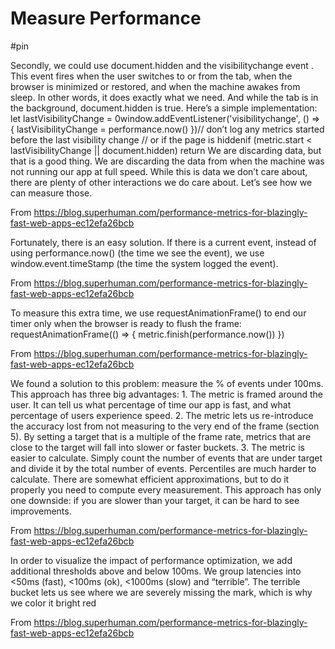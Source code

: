 # Measure Performance

#pin

Secondly, we could use document.hidden and the visibilitychange event . This event fires when the user switches to or from the tab, when the browser is minimized or restored, and when the machine awakes from sleep. In other words, it does exactly what we need. And while the tab is in the background, document.hidden is true.
Here’s a simple implementation:
let lastVisibilityChange = 0window.addEventListener('visibilitychange', () => {
lastVisibilityChange = performance.now()
})// don’t log any metrics started before the last visibility change
// or if the page is hiddenif (metric.start < lastVisibilityChange || document.hidden) return
We are discarding data, but that is a good thing. We are discarding the data from when the machine was not running our app at full speed.
While this is data we don’t care about, there are plenty of other interactions we do care about. Let’s see how we can measure those.

From <https://blog.superhuman.com/performance-metrics-for-blazingly-fast-web-apps-ec12efa26bcb> 


Fortunately, there is an easy solution. If there is a current event, instead of using performance.now() (the time we see the event), we use window.event.timeStamp (the time the system logged the event).

From <https://blog.superhuman.com/performance-metrics-for-blazingly-fast-web-apps-ec12efa26bcb> 

To measure this extra time, we use requestAnimationFrame() to end our timer only when the browser is ready to flush the frame:
requestAnimationFrame(() => { metric.finish(performance.now()) })

From <https://blog.superhuman.com/performance-metrics-for-blazingly-fast-web-apps-ec12efa26bcb> 


We found a solution to this problem: measure the % of events under 100ms. This approach has three big advantages:
	1. The metric is framed around the user. It can tell us what percentage of time our app is fast, and what percentage of users experience speed.
	2. The metric lets us re-introduce the accuracy lost from not measuring to the very end of the frame (section 5). By setting a target that is a multiple of the frame rate, metrics that are close to the target will fall into slower or faster buckets.
	3. The metric is easier to calculate. Simply count the number of events that are under target and divide it by the total number of events. Percentiles are much harder to calculate. There are somewhat efficient approximations, but to do it properly you need to compute every measurement.
This approach has only one downside: if you are slower than your target, it can be hard to see improvements.

From <https://blog.superhuman.com/performance-metrics-for-blazingly-fast-web-apps-ec12efa26bcb> 

In order to visualize the impact of performance optimization, we add additional thresholds above and below 100ms. We group latencies into <50ms (fast), <100ms (ok), <1000ms (slow) and “terrible”. The terrible bucket lets us see where we are severely missing the mark, which is why we color it bright red

From <https://blog.superhuman.com/performance-metrics-for-blazingly-fast-web-apps-ec12efa26bcb> 


